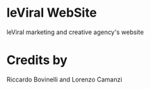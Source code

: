 # leViral WebSite
leViral marketing and creative agency's website
# Credits by
Riccardo Bovinelli and Lorenzo Camanzi
